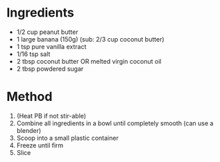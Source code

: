 # Ingredients

-   1/2 cup peanut butter
-   1 large banana (150g) (sub: 2/3 cup coconut butter)
-   1 tsp pure vanilla extract
-   1/16 tsp salt
-   2 tbsp coconut butter OR melted virgin coconut oil
-   2 tbsp powdered sugar

# Method

1.  (Heat PB if not stir-able)
2.  Combine all ingredients in a bowl until completely smooth (can use a blender)
3.  Scoop into a small plastic container
4.  Freeze until firm
5.  Slice

